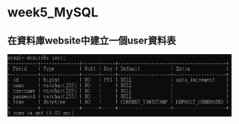 # week5_MySQL

## 在資料庫website中建立一個user資料表

![](https://github.com/PaiKai-Lee/week5_MySQL/blob/master/Requirement%203/user.PNG "user資料表")
